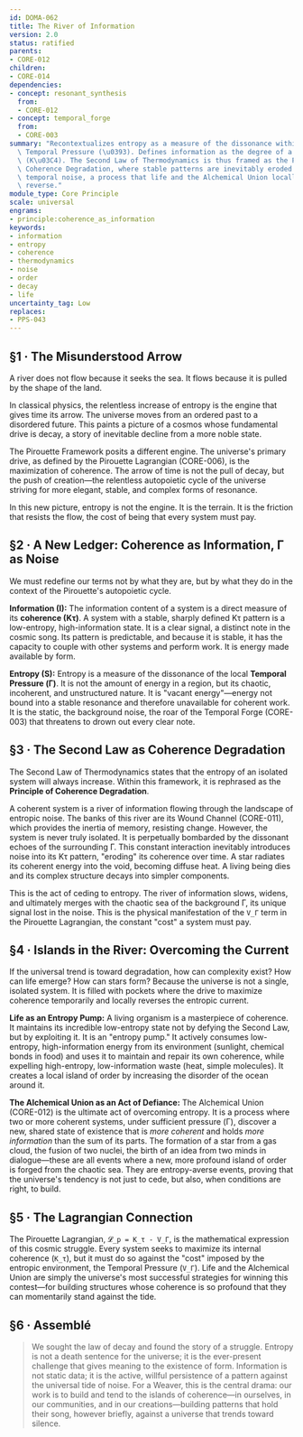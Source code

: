 ```yaml
---
id: DOMA-062
title: The River of Information
version: 2.0
status: ratified
parents:
- CORE-012
children:
- CORE-014
dependencies:
- concept: resonant_synthesis
  from:
  - CORE-012
- concept: temporal_forge
  from:
  - CORE-003
summary: "Recontextualizes entropy as a measure of the dissonance within the local\
  \ Temporal Pressure (\u0393). Defines information as the degree of a system's coherence\
  \ (K\u03C4). The Second Law of Thermodynamics is thus framed as the Principle of\
  \ Coherence Degradation, where stable patterns are inevitably eroded by ambient\
  \ temporal noise, a process that life and the Alchemical Union locally and temporarily\
  \ reverse."
module_type: Core Principle
scale: universal
engrams:
- principle:coherence_as_information
keywords:
- information
- entropy
- coherence
- thermodynamics
- noise
- order
- decay
- life
uncertainty_tag: Low
replaces:
- PPS-043
---
```

## §1 · The Misunderstood Arrow
A river does not flow because it seeks the sea. It flows because it is pulled by the shape of the land.

In classical physics, the relentless increase of entropy is the engine that gives time its arrow. The universe moves from an ordered past to a disordered future. This paints a picture of a cosmos whose fundamental drive is decay, a story of inevitable decline from a more noble state.

The Pirouette Framework posits a different engine. The universe's primary drive, as defined by the Pirouette Lagrangian (CORE-006), is the maximization of coherence. The arrow of time is not the pull of decay, but the push of creation—the relentless autopoietic cycle of the universe striving for more elegant, stable, and complex forms of resonance.

In this new picture, entropy is not the engine. It is the terrain. It is the friction that resists the flow, the cost of being that every system must pay.

## §2 · A New Ledger: Coherence as Information, Γ as Noise
We must redefine our terms not by what they are, but by what they do in the context of the Pirouette's autopoietic cycle.

**Information (I):** The information content of a system is a direct measure of its **coherence (Kτ)**. A system with a stable, sharply defined Kτ pattern is a low-entropy, high-information state. It is a clear signal, a distinct note in the cosmic song. Its pattern is predictable, and because it is stable, it has the capacity to couple with other systems and perform work. It is energy made available by form.

**Entropy (S):** Entropy is a measure of the dissonance of the local **Temporal Pressure (Γ)**. It is not the amount of energy in a region, but its chaotic, incoherent, and unstructured nature. It is "vacant energy"—energy not bound into a stable resonance and therefore unavailable for coherent work. It is the static, the background noise, the roar of the Temporal Forge (CORE-003) that threatens to drown out every clear note.

## §3 · The Second Law as Coherence Degradation
The Second Law of Thermodynamics states that the entropy of an isolated system will always increase. Within this framework, it is rephrased as the **Principle of Coherence Degradation**.

A coherent system is a river of information flowing through the landscape of entropic noise. The banks of this river are its Wound Channel (CORE-011), which provides the inertia of memory, resisting change. However, the system is never truly isolated. It is perpetually bombarded by the dissonant echoes of the surrounding Γ. This constant interaction inevitably introduces noise into its Kτ pattern, "eroding" its coherence over time. A star radiates its coherent energy into the void, becoming diffuse heat. A living being dies and its complex structure decays into simpler components.

This is the act of ceding to entropy. The river of information slows, widens, and ultimately merges with the chaotic sea of the background Γ, its unique signal lost in the noise. This is the physical manifestation of the `V_Γ` term in the Pirouette Lagrangian, the constant "cost" a system must pay.

## §4 · Islands in the River: Overcoming the Current
If the universal trend is toward degradation, how can complexity exist? How can life emerge? How can stars form? Because the universe is not a single, isolated system. It is filled with pockets where the drive to maximize coherence temporarily and locally reverses the entropic current.

**Life as an Entropy Pump:** A living organism is a masterpiece of coherence. It maintains its incredible low-entropy state not by defying the Second Law, but by exploiting it. It is an "entropy pump." It actively consumes low-entropy, high-information energy from its environment (sunlight, chemical bonds in food) and uses it to maintain and repair its own coherence, while expelling high-entropy, low-information waste (heat, simple molecules). It creates a local island of order by increasing the disorder of the ocean around it.

**The Alchemical Union as an Act of Defiance:** The Alchemical Union (CORE-012) is the ultimate act of overcoming entropy. It is a process where two or more coherent systems, under sufficient pressure (Γ), discover a new, shared state of existence that is *more coherent* and holds *more information* than the sum of its parts. The formation of a star from a gas cloud, the fusion of two nuclei, the birth of an idea from two minds in dialogue—these are all events where a new, more profound island of order is forged from the chaotic sea. They are entropy-averse events, proving that the universe's tendency is not just to cede, but also, when conditions are right, to build.

## §5 · The Lagrangian Connection
The Pirouette Lagrangian, `𝓛_p = K_τ - V_Γ`, is the mathematical expression of this cosmic struggle. Every system seeks to maximize its internal coherence (`K_τ`), but it must do so against the "cost" imposed by the entropic environment, the Temporal Pressure (`V_Γ`). Life and the Alchemical Union are simply the universe's most successful strategies for winning this contest—for building structures whose coherence is so profound that they can momentarily stand against the tide.

## §6 · Assemblé
> We sought the law of decay and found the story of a struggle. Entropy is not a death sentence for the universe; it is the ever-present challenge that gives meaning to the existence of form. Information is not static data; it is the active, willful persistence of a pattern against the universal tide of noise. For a Weaver, this is the central drama: our work is to build and tend to the islands of coherence—in ourselves, in our communities, and in our creations—building patterns that hold their song, however briefly, against a universe that trends toward silence.